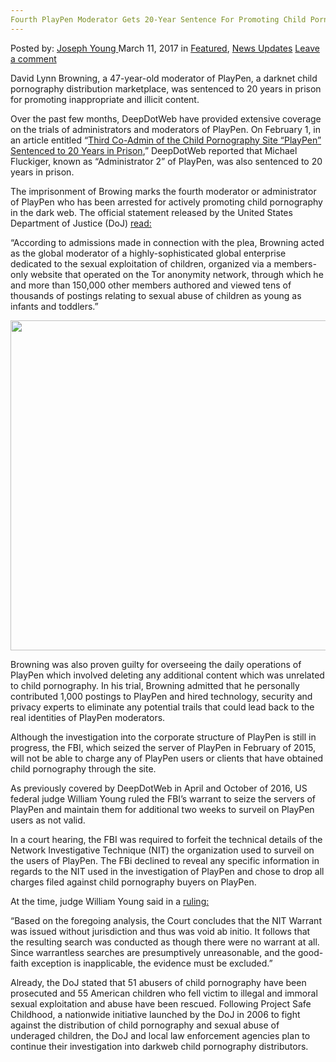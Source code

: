 ```yaml
---
Fourth PlayPen Moderator Gets 20-Year Sentence For Promoting Child Porn
---
```

<article class="post-listing post-18569 post type-post status-publish format-standard has-post-thumbnail hentry 
category-news-updates tag-20year tag-child tag-fourth tag-moderator tag-playpen tag-porn tag-promoting tag-sentence">
<div class="post-inner">
<span>Posted by: <a href="https://www.deepdotweb.com/author/josephyoung/" title="">Joseph Young </a></span>
<span>March 11, 2017</span>
<span>in <a href="https://www.deepdotweb.com/category/deepdot-news/" rel="category tag">Featured</a>, <a href="https://www.deepdotweb.com/category/news-updates/" rel="category tag">News Updates</a></span>
<span><a href="https://www.deepdotweb.com/2017/03/11/fourth-playpen-moderator-gets-20-year-sentence-promoting-child-porn/#respond">Leave a comment</a></span>


<p>David Lynn Browning, a 47-year-old moderator of PlayPen, a darknet child pornography distribution marketplace, was sentenced to 20 years in prison for promoting inappropriate and illicit content.</p>
<p>Over the past few months, DeepDotWeb have provided extensive coverage on the trials of administrators and moderators of PlayPen. On February 1, in an article entitled “<a href="https://www.deepdotweb.com/2017/02/01/third-co-admin-child-pornography-site-playpen-sentenced-20-years-prison/">Third Co-Admin of the Child Pornography Site “PlayPen” Sentenced to 20 Years in Prison</a>,” DeepDotWeb reported that Michael Fluckiger, known as “Administrator 2” of PlayPen, was also sentenced to 20 years in prison.</p>
<p>The imprisonment of Browing marks the fourth moderator or administrator of PlayPen who has been arrested for actively promoting child pornography in the dark web. The official statement released by the United States Department of Justice (DoJ) <a href="https://www.justice.gov/opa/pr/kentucky-man-sentenced-prison-engaging-child-exploitation-enterprise">read:</a></p>
<p>“According to admissions made in connection with the plea, Browning acted as the global moderator of a highly-sophisticated global enterprise dedicated to the sexual exploitation of children, organized via a members-only website that operated on the Tor anonymity network, through which he and more than 150,000 other members authored and viewed tens of thousands of postings relating to sexual abuse of children as young as infants and toddlers.”</p>
<p><img class="wp-image-18573 aligncenter" src="https://www.deepdotweb.com/wp-content/uploads/2017/03/word-image-36.png" width="938" height="528" srcset="https://www.deepdotweb.com/wp-content/uploads/2017/03/word-image-36.png 2048w, https://www.deepdotweb.com/wp-content/uploads/2017/03/word-image-36-300x169.png 300w, https://www.deepdotweb.com/wp-content/uploads/2017/03/word-image-36-1024x576.png 1024w" sizes="(max-width: 938px) 100vw, 938px" /></p>
<p>Browning was also proven guilty for overseeing the daily operations of PlayPen which involved deleting any additional content which was unrelated to child pornography. In his trial, Browning admitted that he personally contributed 1,000 postings to PlayPen and hired technology, security and privacy experts to eliminate any potential trails that could lead back to the real identities of PlayPen moderators.</p>
<p>Although the investigation into the corporate structure of PlayPen is still in progress, the FBI, which seized the server of PlayPen in February of 2015, will not be able to charge any of PlayPen users or clients that have obtained child pornography through the site.</p>
<p>As previously covered by DeepDotWeb in April and October of 2016, US federal judge William Young ruled the FBI’s warrant to seize the servers of PlayPen and maintain them for additional two weeks to surveil on PlayPen users as not valid.</p>
<p>In a court hearing, the FBI was required to forfeit the technical details of the Network Investigative Technique (NIT) the organization used to surveil on the users of PlayPen. The FBi declined to reveal any specific information in regards to the NIT used in the investigation of PlayPen and chose to drop all charges filed against child pornography buyers on PlayPen.</p>
<p>At the time, judge William Young said in a <a href="https://regmedia.co.uk/2016/04/20/nitcasemotiontosuppress.pdf">ruling:</a></p>
<p>“Based on the foregoing analysis, the Court concludes that the NIT Warrant was issued without jurisdiction and thus was void ab initio. It follows that the resulting search was conducted as though there were no warrant at all. Since warrantless searches are presumptively unreasonable, and the good-faith exception is inapplicable, the evidence must be excluded.”</p>
<p>Already, the DoJ stated that 51 abusers of child pornography have been prosecuted and 55 American children who fell victim to illegal and immoral sexual exploitation and abuse have been rescued. Following Project Safe Childhood, a nationwide initiative launched by the DoJ in 2006 to fight against the distribution of child pornography and sexual abuse of underaged children, the DoJ and local law enforcement agencies plan to continue their investigation into darkweb child pornography distributors.</p>
</div>
<span style="display:none"><a href="https://www.deepdotweb.com/tag/20year/" rel="tag">20year</a> <a href="https://www.deepdotweb.com/tag/child/" rel="tag">child</a> <a href="https://www.deepdotweb.com/tag/fourth/" rel="tag">fourth</a> <a href="https://www.deepdotweb.com/tag/moderator/" rel="tag">moderator</a> <a href="https://www.deepdotweb.com/tag/playpen/" rel="tag">playpen</a> <a href="https://www.deepdotweb.com/tag/porn/" rel="tag">porn</a> <a href="https://www.deepdotweb.com/tag/promoting/" rel="tag">promoting</a> <a href="https://www.deepdotweb.com/tag/sentence/" rel="tag">sentence</a></span> <span style="display:none" class="updated">2017-03-11</span>
<div style="display:none" class="vcard author" itemprop="author" itemscope itemtype="http://schema.org/Person"><strong class="fn" itemprop="name"><a href="https://www.deepdotweb.com/author/josephyoung/" title="Posts by Joseph Young" rel="author">Joseph Young</a></strong></div>
</div>
</article>

